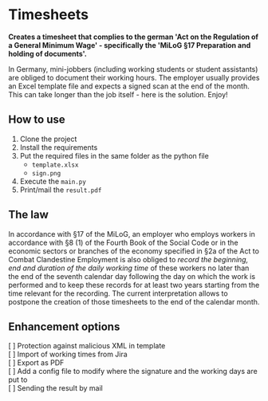 # Timesheets

**Creates a timesheet that complies to the german 'Act on the Regulation of a General Minimum Wage' - specifically the 'MiLoG §17 Preparation and holding of documents'.**

In Germany, mini-jobbers (including working students or student assistants) are obliged to document their working hours.
The employer usually provides an Excel template file and expects a signed scan at the end of the month.
This can take longer than the job itself - here is the solution.
Enjoy!

## How to use

1. Clone the project
2. Install the requirements
3. Put the required files in the same folder as the python file
   - `template.xlsx`
   - `sign.png`
4. Execute the `main.py`
5. Print/mail the `result.pdf`

## The law

In accordance with §17 of the MiLoG, an employer who employs workers in accordance with §8 (1) of the Fourth Book of the Social Code or in the economic sectors or branches of the economy specified in §2a of the Act to Combat Clandestine Employment is also obliged to _record the beginning, end and duration of the daily working time_ of these workers no later than the end of the seventh calendar day following the day on which the work is performed and to keep these records for at least two years starting from the time relevant for the recording.
The current interpretation allows to postpone the creation of those timesheets to the end of the calendar month.

## Enhancement options

[ ] Protection against malicious XML in template  
[ ] Import of working times from Jira  
[ ] Export as PDF  
[ ] Add a config file to modify where the signature and the working days are put to  
[ ] Sending the result by mail
